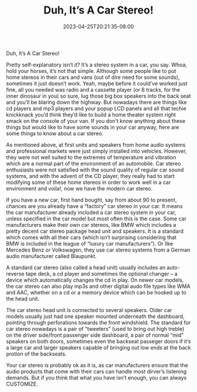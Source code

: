 ﻿---
title: "Duh, It’s A Car Stereo!"
date: 2023-04-25T20:21:35-08:00
description: "Car-Stereo Tips for Web Success"
featured_image: "/images/Car-Stereo.jpg"
tags: ["Car Stereo"]
---

Duh, It’s A Car Stereo!

Pretty self-explanatory isn’t it? It’s a stereo system in a car, you say. Whoa, hold your horses, it’s not that simple. Although some people like to put home stereos in their cars and vans (out of dire need for some sounds), sometimes it just doesn’t work. Yeah, maybe before it could’ve worked just fine, all you needed was radio and a cassette player (or 8 tracks, for the inner dinosaur in you) so sure, lug those big box speakers into the back seat and you’ll be blaring down the highway. But nowadays there are things like cd players and mp3 players and your popup LCD panels and all that techie knickknack you’d think they’d like to build a home theater system right smack on the console of your van. If you don’t know anything about these things but would like to have some sounds in your car anyway, here are some things to know about a car stereo.

As mentioned above, at first units and speakers from home audio systems and professional markets were just simply installed into vehicles. However, they were not well suited to the extremes of temperature and vibration which are a normal part of the environment of an automobile. Car stereo enthusiasts were not satisfied with the sound quality of regular car sound systems, and with the advent of the CD player, they really had to start modifying some of these home stereos in order to work well in a car environment and voila!, now we have the modern car stereo.    

If you have a new car, first hand bought, say from about 90 to present, chances are you already have a “factory” car stereo in your car. It means the car manufacturer already included a car stereo system in your car, unless specified in the car model but most often this is the case. Some car manufacturers make their own car stereos, like BMW which includes a pretty decent car stereo package head unit and speakers. It is a standard which comes with all their cars (which isn’t surprising considering that BMW is included in the league of “luxury car manufacturers”). Or like Mercedes Benz or Volkswagen, they use car stereo systems from a German audio manufacturer called Blaupunkt.

A standard car stereo (also called a head unit) usually includes an auto-reverse tape deck, a cd player and sometimes the optional changer – a device which automatically changes the cd in play. On newer car models, the car stereo can also play mp3s and other digital audo file types like WMA and AAC, whether on a cd or a memory device which can be hooked up to the head unit. 

The car stereo head unit is connected to several speakers. Older car models usually just had one speaker mounted underneath the dashboard, pointing through perforations towards the front windshield. The standard for car stereo nowadays is a pair of “tweeters” (used to bring out high treble) on the driver side/front passenger side dashboard, a pair of normal “mid” speakers on both doors, sometimes even the backseat passeger doors if it’s a large car and larger speakers capable of bringing out low ends at the back protion of the backseats. 

Your car stereo is probably ok as it is, as car manufacturers ensure that the audio products that come with their cars can handle most dirver’s listening demands. But if you think that what you have isn’t enough, you can always CUSTOMIZE.      
       



